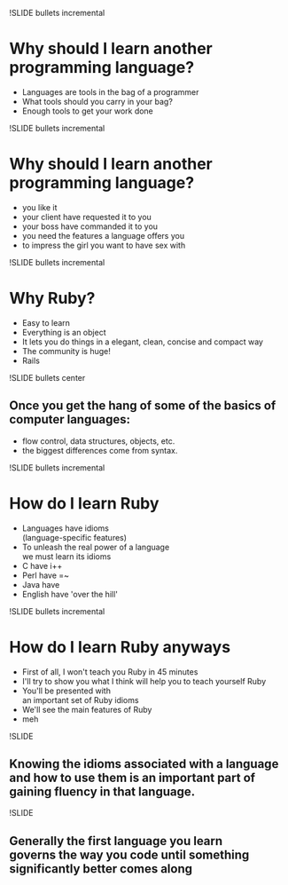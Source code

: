 !SLIDE bullets incremental

# Why should I learn another programming language?

* Languages are tools in the bag of a programmer
* What tools should you carry in your bag?
* Enough tools to get your work done

!SLIDE bullets incremental

# Why should I learn another programming language?

* you like it
* your client have requested it to you
* your boss have commanded it to you
* you need the features a language offers you
* to impress the girl you want to have sex with

!SLIDE bullets incremental

# Why Ruby?

* Easy to learn
* Everything is an object
* It lets you do things in a elegant, clean, concise and compact way
* The community is huge!
* Rails

!SLIDE bullets center

## Once you get the hang of some of the basics of computer languages: 
* flow control, data structures, objects, etc. 
* the biggest differences come from syntax.

!SLIDE bullets incremental

# How do I learn Ruby

* Languages have idioms <br />(language-specific features)
* To unleash the real power of a language <br />we must learn its idioms
* C have i++
* Perl have =~
* Java have 
* English have 'over the hill'

!SLIDE bullets incremental

# How do I learn Ruby anyways

* First of all, I won't teach you Ruby in 45 minutes
* I'll try to show you what I think will help you to teach yourself Ruby
* You'll be presented with <br />an important set of Ruby idioms
* We'll see the main features of Ruby
* meh

!SLIDE

## Knowing the <strong class='emphasis'>idioms</strong> associated with a language <br />	and <strong class='emphasis'>how to use them</strong> is an important part of gaining <strong class='emphasis'>fluency</strong> in that language.

!SLIDE
## Generally the <strong class='emphasis'>first language</strong> you learn <br /><strong class='emphasis'>governs</strong> the way you code until something significantly better comes along